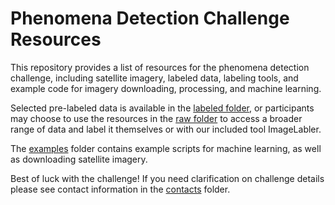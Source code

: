 # Phenomena Detection Challenge Resources

This repository provides a list of resources for the phenomena detection challenge, including satellite imagery, labeled data, labeling tools, and example code for imagery downloading, processing, and machine learning. <br>

Selected pre-labeled data is available in the [labeled folder](data/labeled/), or participants may choose to use the resources in the [raw folder](data/raw/) to access a broader range of data and label it themselves or with our included tool ImageLabler. <br>

The [examples](examples/) folder contains example scripts for machine learning, as well as downloading satellite imagery.<br>

Best of luck with the challenge! If you need clarification on challenge details please see contact information in the [contacts](contacts/) folder.
